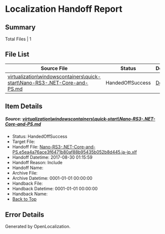 # <a name='report-top'></a> Localization Handoff Report

## Summary
 Total Files | 1

## File List
 Source File | Status | Details 
 ----------- | ------ | ------- 
 [virtualization\windowscontainers\quick-start\Nano-RS3-.NET-Core-and-PS.md](https://github.com/Microsoft/Virtualization-Documentation-Private/blob/2bf156c38833ff31a3f377c1eca85e4928e94d80/virtualization/windowscontainers/quick-start/Nano-RS3-.NET-Core-and-PS.md) | HandedOffSuccess | [Details](#3aca2300ce0a53b6bb038fa37605ffe62bf2326d393)

## Item Details
##### <a name='3aca2300ce0a53b6bb038fa37605ffe62bf2326d393'></a> Source: [virtualization\windowscontainers\quick-start\Nano-RS3-.NET-Core-and-PS.md](https://github.com/Microsoft/Virtualization-Documentation-Private/blob/2bf156c38833ff31a3f377c1eca85e4928e94d80/virtualization/windowscontainers/quick-start/Nano-RS3-.NET-Core-and-PS.md)
* Status: HandedOffSuccess
* Target File: 
* Handoff File: [Nano-RS3-.NET-Core-and-PS.e5ea4a76ace3f6471b80af88b95435b052b8d445.ja-jp.xlf](https://github.com/MicrosoftDocs/Virtualization-Documentation-Private.handoff/blob/069f2cadfa6456f12f5a2a947a8385aafb8ded09/ol-handoff/MicrosoftDocs/Virtualization-Documentation-Private.ja-jp/live/Nano-RS3-.NET-Core-and-PS.e5ea4a76ace3f6471b80af88b95435b052b8d445.ja-jp.xlf)
* Handoff Datetime: 2017-08-30 01:15:59
* Handoff Reason: Include
* Handoff Name: 
* Archive File: 
* Archive Datetime: 0001-01-01 00:00:00
* Handback File: 
* Handback Datetime: 0001-01-01 00:00:00
* Handback Name: 
* [Back to Top](#report-top)


## Error Details

Generated by OpenLocalization.
